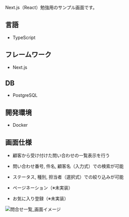 Next.js（React）勉強用のサンプル画面です。

## 言語

* TypeScript

## フレームワーク

* Next.js

## DB

* PostgreSQL

## 開発環境

* Docker

## 画面仕様

* 顧客から受け付けた問い合わせの一覧表示を行う
* 問い合わせ番号, 件名, 顧客名（入力式）での検索が可能
* ステータス, 種別, 担当者（選択式）での絞り込みが可能

* ページネーション（※未実装）
* お気に入り登録（※未実装）

![問合せ一覧_画面イメージ](https://github.com/rei-tanaka822/next-sample/assets/149063727/ee1f218a-fa18-4171-aeae-873443f0f286)
